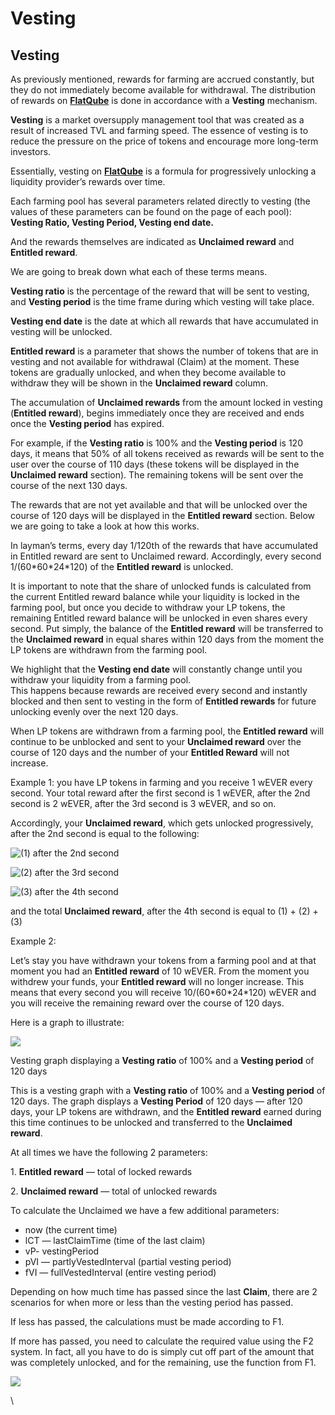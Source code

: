 # Vesting

## Vesting <a href="#f5e5" id="f5e5"></a>

As previously mentioned, rewards for farming are accrued constantly, but they do not immediately become available for withdrawal. The distribution of rewards on [**FlatQube**](https://flatqube.io) is done in accordance with a **Vesting** mechanism.

**Vesting** is a market oversupply management tool that was created as a result of increased TVL and farming speed. The essence of vesting is to reduce the pressure on the price of tokens and encourage more long-term investors.

Essentially, vesting on [**FlatQube**](https://flatqube.io) is a formula for progressively unlocking a liquidity provider’s rewards over time.

Each farming pool has several parameters related directly to vesting (the values ​​of these parameters can be found on the page of each pool):\
**Vesting Ratio, Vesting Period, Vesting end date.**

And the rewards themselves are indicated as **Unclaimed reward** and **Entitled reward**.

We are going to break down what each of these terms means.

**Vesting ratio** is the percentage of the reward that will be sent to vesting, and **Vesting period** is the time frame during which vesting will take place.

**Vesting end date** is the date at which all rewards that have accumulated in vesting will be unlocked.

**Entitled reward** is a parameter that shows the number of tokens that are in vesting and not available for withdrawal (Claim) at the moment. These tokens are gradually unlocked, and when they become available to withdraw they will be shown in the **Unclaimed reward** column.

The accumulation of **Unclaimed rewards** from the amount locked in vesting (**Entitled reward**), begins immediately once they are received and ends once the **Vesting period** has expired.

For example, if the **Vesting ratio** is 100% and the **Vesting period** is 120 days, it means that 50% of all tokens received as rewards will be sent to the user over the course of 110 days (these tokens will be displayed in the **Unclaimed reward** section). The remaining tokens will be sent over the course of the next 130 days.

The rewards that are not yet available and that will be unlocked over the course of 120 days will be displayed in the **Entitled reward** section. Below we are going to take a look at how this works.

In layman’s terms, every day 1/120th of the rewards that have accumulated in Entitled reward are sent to Unclaimed reward. Accordingly, every second 1/(60\*60\*24\*120) of the **Entitled reward** is unlocked.

It is important to note that the share of unlocked funds is calculated from the current Entitled reward balance while your liquidity is locked in the farming pool, but once you decide to withdraw your LP tokens, the remaining Entitled reward balance will be unlocked in even shares every second. Put simply, the balance of the **Entitled reward** will be transferred to the **Unclaimed reward** in equal shares within 120 days from the moment the LP tokens are withdrawn from the farming pool.

We highlight that the **Vesting end date** will constantly change until you withdraw your liquidity from a farming pool.\
This happens because rewards are received every second and instantly blocked and then sent to vesting in the form of **Entitled rewards** for future unlocking evenly over the next 120 days.

When LP tokens are withdrawn from a farming pool, the **Entitled reward** will continue to be unblocked and sent to your **Unclaimed reward** over the course of 120 days and the number of your **Entitled Reward** will not increase.

Example 1: you have LP tokens in farming and you receive 1 wEVER every second. Your total reward after the first second is 1 wEVER, after the 2nd second is 2 wEVER, after the 3rd second is 3 wEVER, and so on.

Accordingly, your **Unclaimed reward**, which gets unlocked progressively, after the 2nd second is equal to the following:

![(1) after the 2nd second](https://miro.medium.com/max/394/0\*nvkSZbnX8UQGpz7G)

![(2) after the 3rd second](https://miro.medium.com/max/362/0\*dkVWQ5aWeWAVLUVB)

![(3) after the 4th second](https://miro.medium.com/max/392/0\*C4yDdi8gRQm0OlUF)

and the total **Unclaimed reward**, after the 4th second is equal to (1) + (2) + (3)

Example 2:

Let’s stay you have withdrawn your tokens from a farming pool and at that moment you had an **Entitled reward** of 10 wEVER. From the moment you withdrew your funds, your **Entitled reward** will no longer increase. This means that every second you will receive 10/(60\*60\*24\*120) wEVER and you will receive the remaining reward over the course of 120 days.

Here is a graph to illustrate:

![](https://miro.medium.com/max/1400/0\*PFBNKSshe6ypwe5f)

Vesting graph displaying a **Vesting ratio** of 100% and a **Vesting period** of 120 days

This is a vesting graph with a **Vesting ratio** of 100% and a **Vesting period** of 120 days. The graph displays a **Vesting Period** of 120 days — after 120 days, your LP tokens are withdrawn, and the **Entitled reward** earned during this time continues to be unlocked and transferred to the **Unclaimed reward**.

At all times we have the following 2 parameters:

1\. **Entitled reward** — total of locked rewards

2\. **Unclaimed reward** — total of unlocked rewards

To calculate the Unclaimed we have a few additional parameters:

* now (the current time)
* lCT — lastClaimTime (time of the last claim)
* vP- vestingPeriod
* pVI — partlyVestedInterval (partial vesting period)
* fVI — fullVestedInterval (entire vesting period)

Depending on how much time has passed since the last **Claim**, there are 2 scenarios for when more or less than the vesting period has passed.

If less has passed, the calculations must be made according to F1.

If more has passed, you need to calculate the required value using the F2 system. In fact, all you have to do is simply cut off part of the amount that was completely unlocked, and for the remaining, use the function from F1.

![](https://miro.medium.com/max/1344/0\*H2hu9nxnyjBiJYI0)



\
